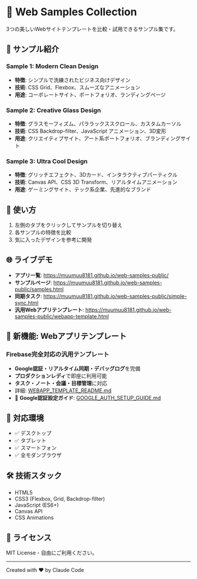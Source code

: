 # 🌟 Web Samples Collection

3つの美しいWebサイトテンプレートを比較・試用できるサンプル集です。

## 🎯 サンプル紹介

### Sample 1: Modern Clean Design
- **特徴**: シンプルで洗練されたビジネス向けデザイン
- **技術**: CSS Grid、Flexbox、スムーズなアニメーション
- **用途**: コーポレートサイト、ポートフォリオ、ランディングページ

### Sample 2: Creative Glass Design
- **特徴**: グラスモーフィズム、パララックススクロール、カスタムカーソル
- **技術**: CSS Backdrop-filter、JavaScript アニメーション、3D変形
- **用途**: クリエイティブサイト、アート系ポートフォリオ、ブランディングサイト

### Sample 3: Ultra Cool Design
- **特徴**: グリッチエフェクト、3Dカード、インタラクティブパーティクル
- **技術**: Canvas API、CSS 3D Transform、リアルタイムアニメーション
- **用途**: ゲーミングサイト、テック系企業、先進的なブランド

## 🚀 使い方

1. 左側のタブをクリックしてサンプルを切り替え
2. 各サンプルの特徴を比較
3. 気に入ったデザインを参考に開発

## 🌐 ライブデモ

- **アプリ一覧**: https://muumuu8181.github.io/web-samples-public/
- **サンプルページ**: https://muumuu8181.github.io/web-samples-public/samples.html
- **同期タスク**: https://muumuu8181.github.io/web-samples-public/simple-sync.html
- **汎用Webアプリテンプレート**: https://muumuu8181.github.io/web-samples-public/webapp-template.html

## 🚀 新機能: Webアプリテンプレート

### Firebase完全対応の汎用テンプレート
- **Google認証・リアルタイム同期・デバッグログ**を完備
- **プロダクションレディ**で即座に利用可能
- **タスク・ノート・会議・目標管理**に対応
- 詳細: [WEBAPP_TEMPLATE_README.md](./WEBAPP_TEMPLATE_README.md)
- 🔐 **Google認証設定ガイド**: [GOOGLE_AUTH_SETUP_GUIDE.md](./GOOGLE_AUTH_SETUP_GUIDE.md)

## 📱 対応環境

- ✅ デスクトップ
- ✅ タブレット
- ✅ スマートフォン
- ✅ 全モダンブラウザ

## 🛠️ 技術スタック

- HTML5
- CSS3 (Flexbox, Grid, Backdrop-filter)
- JavaScript (ES6+)
- Canvas API
- CSS Animations

## 📄 ライセンス

MIT License - 自由にご利用ください。

---

Created with ❤️ by Claude Code